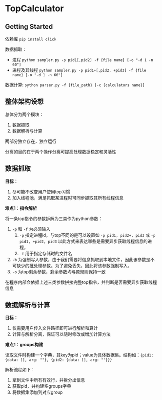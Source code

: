 # TopCalculator

## Getting Started
依赖库 `pip install click`

数据抓取：
- 进程 `python sampler.py -p pid1[,pid2] -f {file name} [-o "-d 1 -n 60"]`
- 进程及其线程 `python sampler.py -p pid1+[,pid2, +pid3] -f {file name} [-o "-d 1 -n 60"]`

数据计算: `python parser.py -f {file_path} [-c {calculators name}]`

## 整体架构设想

总体分为两个模块：

1. 数据抓取
2. 数据解析与计算

两部分独立存在，独立运行

分离的目的在于两个操作分离可提高处理数据稳定和灵活性

## 数据抓取

**目标：**

1. 尽可能不改变用户使用top习惯
2. 加入线程池，满足抓取某进程时可同步抓取其所有线程信息

**难点1：指令解析**

将一条top指令的参数拆解为三类作为python参数：

1. `-p` 和 `-f` 为必须输入
    1. `-p` 指定进程id。与top不同的是可以设置如 `-p pid1, pid2+, pid3` 或 `-p pid1, +pid2, pid3` 以此方式来表达哪些是需要异步获取线程信息的进程。
    2. `-f` 用于指定存储时的文件名
2. `-b` 为强制写入参数，由于我们需要将信息抓取到本地文件，因此该参数是不可缺少的批处理参数。为了避免丢失，因此将该参数强制写入。
3. `-o` 为top剩余参数，剩余参数均与原规则保持一致

在程序内部会依据上述三类参数拼接完整top指令，并判断是否需要异步获取线程信息

## 数据解析与计算

**目标：**

1. 仅需要用户传入文件路径即可进行解析和算计
2. 计算与解析分离，保证可以随时修改或增加计算方法

**难点1：groups构建**

读取文件时构建一个字典，其key为pid；value为具体数据集。结构如：`{pid1: {data: [], arg: ""}, {pid2: {data: [], arg: ""}}}`

解析流程如下：

1. 拿到文件中所有有效行，并拆分出信息
2. 获取pid，并构建空groups字典
3. 将数据集添加到对应group